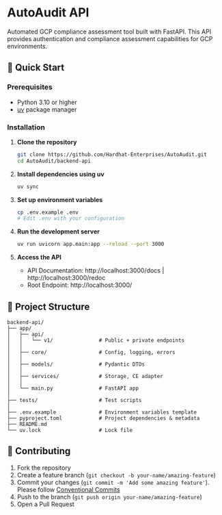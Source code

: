 # AutoAudit API

Automated GCP compliance assessment tool built with FastAPI. This API provides authentication and compliance assessment capabilities for GCP environments.

## 🚀 Quick Start

### Prerequisites

- Python 3.10 or higher
- [uv](https://github.com/astral-sh/uv) package manager

### Installation

1. **Clone the repository**

   ```bash
   git clone https://github.com/Hardhat-Enterprises/AutoAudit.git
   cd AutoAudit/backend-api
   ```

2. **Install dependencies using uv**

   ```bash
   uv sync
   ```

3. **Set up environment variables**

   ```bash
   cp .env.example .env
   # Edit .env with your configuration
   ```

4. **Run the development server**

   ```bash
   uv run uvicorn app.main:app --reload --port 3000
   ```

5. **Access the API**
   - API Documentation: http://localhost:3000/docs | http://localhost:3000/redoc
   - Root Endpoint: http://localhost:3000/

## 📁 Project Structure

```
backend-api/
├── app/
│   ├── api/
│   │   └── v1/               # Public + private endpoints
│   │
│   ├── core/                 # Config, logging, errors
│   │
│   ├── models/               # Pydantic DTOs
│   │
│   ├── services/             # Storage, CE adapter
│   │
│   └── main.py               # FastAPI app
│
├── tests/                    # Test scripts
│
├── .env.example              # Environment variables template
├── pyproject.toml            # Project dependencies & metadata
├── README.md
└── uv.lock                   # Lock file
```

## 🤝 Contributing

1. Fork the repository
2. Create a feature branch (`git checkout -b your-name/amazing-feature`)
3. Commit your changes (`git commit -m 'Add some amazing feature'`). Please follow [Conventional Commits](https://www.conventionalcommits.org)
4. Push to the branch (`git push origin your-name/amazing-feature`)
5. Open a Pull Request
